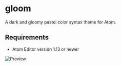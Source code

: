 # gloom

A dark and gloomy pastel color syntax theme for Atom.

## Requirements
* Atom Editor version 1.13 or newer

![Preview](https://raw.githubusercontent.com/hejrobin/gloom/master/screenshot.png)
